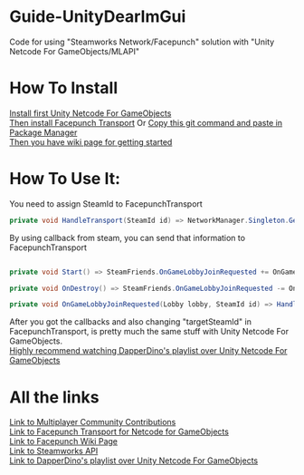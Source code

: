 # Guide-UnityDearImGui

Code for using "Steamworks Network/Facepunch" solution with "Unity Netcode For GameObjects/MLAPI"

# How To Install

[Install first Unity Netcode For GameObjects](https://docs-multiplayer.unity3d.com/netcode/current/installation/install)<br/>
[Then install Facepunch Transport](https://github.com/Unity-Technologies/multiplayer-community-contributions/tree/main/Transports/com.community.netcode.transport.facepunch) Or [Copy this git command and paste in Package Manager](https://github.com/Unity-Technologies/multiplayer-community-contributions.git?path=/Transports/com.community.netcode.transport.facepunch)<br/>
[Then you have wiki page for getting started](https://wiki.facepunch.com/steamworks/)<br/>

# How To Use It:

You need to assign SteamId to FacepunchTransport

```c#
private void HandleTransport(SteamId id) => NetworkManager.Singleton.GetComponent<FacepunchTransport>().targetSteamId = id;
```

By using callback from steam, you can send that information to FacepunchTransport
```c#

private void Start() => SteamFriends.OnGameLobbyJoinRequested += OnGameLobbyJoinRequested; // Add the callback

private void OnDestroy() => SteamFriends.OnGameLobbyJoinRequested -= OnGameLobbyJoinRequested; // Remove the callback

private void OnGameLobbyJoinRequested(Lobby lobby, SteamId id) => HandleTransport(id);
```

After you got the callbacks and also changing "targetSteamId" in FacepunchTransport, is pretty much the same stuff with Unity Netcode For GameObjects.<br/>
[Highly recommend watching DapperDino's playlist over Unity Netcode For GameObjects](https://www.youtube.com/playlist?list=PLS6sInD7ThM2_N9a1kN2oM4zZ-U-NtT2E)

# All the links

[Link to Multiplayer Community Contributions](https://github.com/Unity-Technologies/multiplayer-community-contributions/)<br/>
[Link to Facepunch Transport for Netcode for GameObjects](https://github.com/Unity-Technologies/multiplayer-community-contributions/tree/main/Transports/com.community.netcode.transport.facepunch)<br/>
[Link to Facepunch Wiki Page](https://wiki.facepunch.com/steamworks/)<br/>
[Link to Steamworks API](https://partner.steamgames.com/doc/api)<br/>
[Link to DapperDino's playlist over Unity Netcode For GameObjects](https://www.youtube.com/playlist?list=PLS6sInD7ThM2_N9a1kN2oM4zZ-U-NtT2E)
